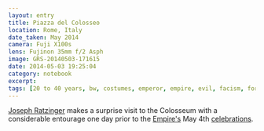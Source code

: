 ```yaml
--- 
layout: entry
title: Piazza del Colosseo
location: Rome, Italy
date_taken: May 2014
camera: Fuji X100s
lens: Fujinon 35mm f/2 Asph
image: GRS-20140503-171615
date: 2014-05-03 19:25:04
category: notebook
excerpt:
tags: [20 to 40 years, bw, costumes, emperor, empire, evil, facism, force, guards, may the 4th be with you, men, ratzinger, security, star wars, storm trooper]
---
```


[Joseph Ratzinger][pope] makes a surprise visit to the Colosseum with a considerable entourage one day prior to the [Empire's][vatican] May 4th [celebrations][may4].

[pope]: http://archive.today/L9auY "Pope Benedict XVI"

[vatican]: http://vatican.va "La Santa Sede"

[may4]: http://leganerd.com/2014/04/30/roma-star-wars-day/ "May the 4th be with you"